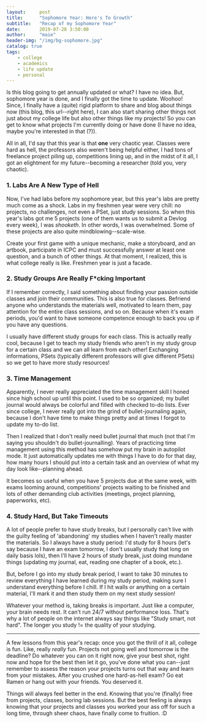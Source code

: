 ```yaml
---
layout:     post
title:      "Sophomore Year: Here's To Growth"
subtitle:   "Recap of my Sophomore Year"
date:       2019-07-28 3:50:00
author:     "maie"
header-img: "/img/bg-sophomore.jpg"
catalog: true
tags:
    - college
    - academics
    - life update
    - personal
---
```

Is this blog going to get annually updated or what? I have no idea. But, sophomore year is done, and I finally got the time to update. Woohoo! Since, I finally have a (quite) rigid platform to share and blog about things now (this blog, this url--right here), I can also start sharing other things not just about my college life but also other things like my projects! So you can get to know what projects I'm currently doing or have done (I have no idea, maybe you're interested in that (?)).

All in all, I'd say that this year is that **one** very chaotic year. Classes were hard as hell, the professors also weren't being helpful either, I had tons of freelance project piling up, competitions lining up, and in the midst of it all, I got an elightment for my future--becoming a researcher (told you, very chaotic).

### 1. Labs Are A New Type of Hell
Now, I've had labs before my sophomore year, but this year's labs are pretty much come as a shock. Labs in my freshmen year were very chill: no projects, no challenges, not even a PSet, just study sessions. So when this year's labs got me 5 projects (one of them wants us to submit a Devlog every week), I was *shooketh*. In other words, I was overwhelmed. Some of these projects are also quite mindblowing--scale-wise.

Create your first game with a unique mechanic, make a storyboard, and an artbook, participate in ICPC and must successfully answer at least one question, and a bunch of other things. At that moment, I realized, this is what college really is like. Freshmen year is just a facade.

### 2. Study Groups Are Really F*cking Important
If I remember correctly, I said something about finding your passion outside classes and join their communities. This is also true for classes. Befriend anyone who understands the materials well, motivated to learn them, pay attention for the entire class sessions, and so on. Because when it's exam periods, you'd want to have someone competence enough to back you up if you have any questions.

I usually have different study groups for each class. This is actually really cool, because I get to teach my study friends who aren't in my study group for a certain class and we can all learn from each other! Exchanging informations, PSets (typically different professors will give different PSets) so we get to have more study resources!

### 3. Time Management
Apparently, I never really appreciated the time management skill I honed since high school up until this point. I used to be so organized; my bullet journal would always be colorful and filled with checked to-do lists. Ever since college, I never really got into the grind of bullet-journaling again, because I don't have time to make things pretty and at times I forgot to update my to-do list.

Then I realized that I don't really need bullet journal that much (not that I'm saying you shouldn't do bullet-journalling). Years of practicing time management using this method has somehow put my brain in autopilot mode. It just automatically updates me with things I have to do for that day, how many hours I should put into a certain task and an overview of what my day look like--planning ahead.

It becomes so useful when you have 5 projects due at the same week, with exams looming around, competitions' projects waiting to be finished and lots of other demanding club activities (meetings, project planning, paperworks, etc).

### 4. Study Hard, But Take Timeouts
A lot of people prefer to have study breaks, but I personally can't live with the guilty feeling of 'abandoning' my studies when I haven't really master the materials. So I always have a study period: I'd study for 8 hours (let's say because I have an exam tomorrow, I don't usually study that long on daily basis lols), then I'll have 2 hours of study break, just doing mundane things (updating my journal, eat, reading one chapter of a book, etc.).

But, before I go into my study break period, I want to take 30 minutes to review everything I have learned during my study period, making sure I understand everything before I chill. If I hit walls or anything on a certain material, I'll mark it and then study them on my next study session!

Whatever your method is, taking breaks is important. Just like a computer, your brain needs rest. It can't run 24/7 without performance loss. That's why a lot of people on the internet always say things like "Study smart, not hard". The longer you study != the quality of your studying.

---

A few lessons from this year's recap: once you got the thrill of it all, college is fun. Like, really *really* fun. Projects not going well and tomorrow is the deadline? Do whatever you can on it right now, give your best shot, right now and hope for the best then let it go, you've done what you can--just remember to assess the reason your projects turns out that way and learn from your mistakes. After you crushed one hard-as-hell exam? Go eat Ramen or hang out with your friends. You deserved it.

Things will always feel better in the end. Knowing that you're (finally) free from projects, classes, boring lab sessions. But the best feeling is always knowing that your projects and classes you worked your ass off for such a long time, through sheer chaos, have finally come to fruition. :D
